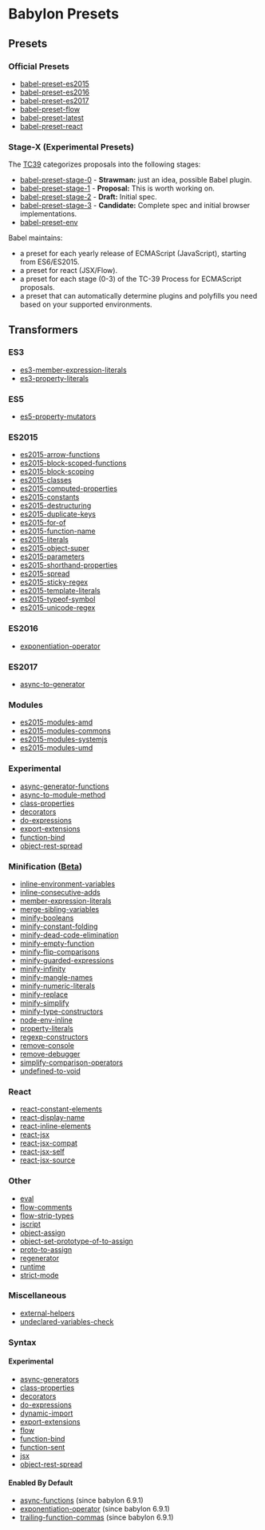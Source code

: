 # Babylon Presets

## Presets

### Official Presets

* [babel-preset-es2015](https://github.com/babel/babel/blob/7.0/packages/babel-preset-es2015)
* [babel-preset-es2016](https://github.com/babel/babel/blob/7.0/packages/babel-preset-es2016)
* [babel-preset-es2017](https://github.com/babel/babel/blob/7.0/packages/babel-preset-es2017)
* [babel-preset-flow](https://babeljs.io/docs/plugins/preset-flow/)
* [babel-preset-latest](https://github.com/babel/babel/blob/7.0/packages/babel-preset-latest)
* [babel-preset-react](https://github.com/babel/babel/blob/7.0/packages/babel-preset-react)

### Stage-X (Experimental Presets)

The [TC39](https://github.com/tc39) categorizes proposals into the following stages:

* [babel-preset-stage-0](https://github.com/babel/babel/blob/7.0/packages/babel-preset-stage-0) - **Strawman:** just an idea, possible Babel plugin.
* [babel-preset-stage-1](https://github.com/babel/babel/blob/7.0/packages/babel-preset-stage-1) - **Proposal:** This is worth working on.
* [babel-preset-stage-2](https://github.com/babel/babel/blob/7.0/packages/babel-preset-stage-2) - **Draft:** Initial spec.
* [babel-preset-stage-3](https://github.com/babel/babel/blob/7.0/packages/babel-preset-stage-3) - **Candidate:** Complete spec and initial browser implementations.
* [babel-preset-env](https://github.com/babel/babel-preset-env)

Babel maintains:

* a preset for each yearly release of ECMAScript (JavaScript), starting from ES6/ES2015.
* a preset for react (JSX/Flow).
* a preset for each stage (0-3) of the TC-39 Process for ECMAScript proposals.
* a preset that can automatically determine plugins and polyfills you need based on your supported environments.

## Transformers

### ES3

* [es3-member-expression-literals](https://babeljs.io/docs/plugins/transform-es3-member-expression-literals/)
* [es3-property-literals](https://babeljs.io/docs/plugins/transform-es3-property-literals/)

### ES5

* [es5-property-mutators](https://babeljs.io/docs/plugins/transform-es5-property-mutators/)

### ES2015

* [es2015-arrow-functions](https://babeljs.io/docs/plugins/transform-es2015-arrow-functions/)
* [es2015-block-scoped-functions](https://babeljs.io/docs/plugins/transform-es2015-block-scoped-functions/)
* [es2015-block-scoping](https://babeljs.io/docs/plugins/transform-es2015-block-scoping/)
* [es2015-classes](https://babeljs.io/docs/plugins/transform-es2015-classes/)
* [es2015-computed-properties](https://babeljs.io/docs/plugins/transform-es2015-computed-properties/)
* [es2015-constants](https://babeljs.io/docs/plugins/check-es2015-constants/)
* [es2015-destructuring](https://babeljs.io/docs/plugins/transform-es2015-destructuring/)
* [es2015-duplicate-keys](https://babeljs.io/docs/plugins/transform-es2015-duplicate-keys/)
* [es2015-for-of](https://babeljs.io/docs/plugins/transform-es2015-for-of/)
* [es2015-function-name](https://babeljs.io/docs/plugins/transform-es2015-function-name/)
* [es2015-literals](https://babeljs.io/docs/plugins/transform-es2015-literals/)
* [es2015-object-super](https://babeljs.io/docs/plugins/transform-es2015-object-super/)
* [es2015-parameters](https://babeljs.io/docs/plugins/transform-es2015-parameters/)
* [es2015-shorthand-properties](https://babeljs.io/docs/plugins/transform-es2015-shorthand-properties/)
* [es2015-spread](https://babeljs.io/docs/plugins/transform-es2015-spread/)
* [es2015-sticky-regex](https://babeljs.io/docs/plugins/transform-es2015-sticky-regex/)
* [es2015-template-literals](https://babeljs.io/docs/plugins/transform-es2015-template-literals/)
* [es2015-typeof-symbol](https://babeljs.io/docs/plugins/transform-es2015-typeof-symbol/)
* [es2015-unicode-regex](https://babeljs.io/docs/plugins/transform-es2015-unicode-regex/)

### ES2016

* [exponentiation-operator](https://babeljs.io/docs/plugins/transform-exponentiation-operator/)

### ES2017

* [async-to-generator](https://babeljs.io/docs/plugins/transform-async-to-generator/)

### Modules

* [es2015-modules-amd](https://babeljs.io/docs/plugins/transform-es2015-modules-amd/)
* [es2015-modules-commons](https://babeljs.io/docs/plugins/transform-es2015-modules-commonjs/)
* [es2015-modules-systemjs](https://babeljs.io/docs/plugins/transform-es2015-modules-systemjs/)
* [es2015-modules-umd](https://babeljs.io/docs/plugins/transform-es2015-modules-umd/)

### Experimental

* [async-generator-functions](https://babeljs.io/docs/plugins/transform-async-generator-functions/)
* [async-to-module-method](https://babeljs.io/docs/plugins/transform-async-to-module-method/)
* [class-properties](https://babeljs.io/docs/plugins/transform-class-properties/)
* [decorators](https://babeljs.io/docs/plugins/transform-decorators/)
* [do-expressions](https://babeljs.io/docs/plugins/transform-do-expressions/)
* [export-extensions](https://babeljs.io/docs/plugins/transform-export-extensions/)
* [function-bind](https://babeljs.io/docs/plugins/transform-function-bind/)
* [object-rest-spread](https://babeljs.io/docs/plugins/transform-object-rest-spread/)

### Minification ([Beta](https://github.com/babel/babili))

* [inline-environment-variables](https://babeljs.io/docs/plugins/transform-inline-environment-variables/)
* [inline-consecutive-adds](https://babeljs.io/docs/plugins/transform-inline-consecutive-adds/)
* [member-expression-literals](https://babeljs.io/docs/plugins/transform-member-expression-literals/)
* [merge-sibling-variables](https://babeljs.io/docs/plugins/transform-merge-sibling-variables/)
* [minify-booleans](https://babeljs.io/docs/plugins/transform-minify-booleans/)
* [minify-constant-folding](https://babeljs.io/docs/plugins/minify-constant-folding/)
* [minify-dead-code-elimination](https://babeljs.io/docs/plugins/minify-dead-code-elimination/)
* [minify-empty-function](https://babeljs.io/docs/plugins/minify-empty-function/)
* [minify-flip-comparisons](https://babeljs.io/docs/plugins/minify-flip-comparisons/)
* [minify-guarded-expressions](https://babeljs.io/docs/plugins/minify-guarded-expressions/)
* [minify-infinity](https://babeljs.io/docs/plugins/minify-infinity/)
* [minify-mangle-names](https://babeljs.io/docs/plugins/minify-mangle-names/)
* [minify-numeric-literals](https://babeljs.io/docs/plugins/minify-numeric-literals/)
* [minify-replace](https://babeljs.io/docs/plugins/minify-replace/)
* [minify-simplify](https://babeljs.io/docs/plugins/minify-simplify/)
* [minify-type-constructors](https://babeljs.io/docs/plugins/minify-type-constructors/)
* [node-env-inline](https://babeljs.io/docs/plugins/transform-node-env-inline/)
* [property-literals](https://babeljs.io/docs/plugins/transform-property-literals/)
* [regexp-constructors](https://babeljs.io/docs/plugins/transform-regexp-constructors/)
* [remove-console](https://babeljs.io/docs/plugins/transform-remove-console/)
* [remove-debugger](https://babeljs.io/docs/plugins/transform-remove-debugger/)
* [simplify-comparison-operators](https://babeljs.io/docs/plugins/transform-simplify-comparison-operators/)
* [undefined-to-void](https://babeljs.io/docs/plugins/transform-undefined-to-void/)

### React

* [react-constant-elements](https://babeljs.io/docs/plugins/transform-react-constant-elements/)
* [react-display-name](https://babeljs.io/docs/plugins/transform-react-display-name/)
* [react-inline-elements](https://babeljs.io/docs/plugins/transform-react-inline-elements/)
* [react-jsx](https://babeljs.io/docs/plugins/transform-react-jsx/)
* [react-jsx-compat](https://babeljs.io/docs/plugins/transform-react-jsx-compat/)
* [react-jsx-self](https://babeljs.io/docs/plugins/transform-react-jsx-self/)
* [react-jsx-source](https://babeljs.io/docs/plugins/transform-react-jsx-source/)

### Other

* [eval](https://babeljs.io/docs/plugins/transform-eval/)
* [flow-comments](https://babeljs.io/docs/plugins/transform-flow-comments/)
* [flow-strip-types](https://babeljs.io/docs/plugins/transform-flow-strip-types/)
* [jscript](https://babeljs.io/docs/plugins/transform-jscript/)
* [object-assign](https://babeljs.io/docs/plugins/transform-object-assign/)
* [object-set-prototype-of-to-assign](https://babeljs.io/docs/plugins/transform-object-set-prototype-of-to-assign/)
* [proto-to-assign](https://babeljs.io/docs/plugins/transform-proto-to-assign/)
* [regenerator](https://babeljs.io/docs/plugins/transform-regenerator/)
* [runtime](https://babeljs.io/docs/plugins/transform-runtime/)
* [strict-mode](https://babeljs.io/docs/plugins/transform-strict-mode/)

### Miscellaneous

* [external-helpers](https://babeljs.io/docs/plugins/external-helpers/)
* [undeclared-variables-check](https://babeljs.io/docs/plugins/undeclared-variables-check/)

### Syntax

#### Experimental

* [async-generators](https://babeljs.io/docs/plugins/syntax-async-generators/)
* [class-properties](https://babeljs.io/docs/plugins/syntax-class-properties/)
* [decorators](https://babeljs.io/docs/plugins/syntax-decorators/)
* [do-expressions](https://babeljs.io/docs/plugins/syntax-do-expressions/)
* [dynamic-import](https://babeljs.io/docs/plugins/syntax-dynamic-import/)
* [export-extensions](https://babeljs.io/docs/plugins/syntax-export-extensions/)
* [flow](https://babeljs.io/docs/plugins/syntax-flow/)
* [function-bind](https://babeljs.io/docs/plugins/syntax-function-bind/)
* [function-sent](https://babeljs.io/docs/plugins/syntax-function-sent/)
* [jsx](https://babeljs.io/docs/plugins/syntax-jsx/)
* [object-rest-spread](https://babeljs.io/docs/plugins/syntax-object-rest-spread/)

#### Enabled By Default

* [async-functions](https://babeljs.io/docs/plugins/syntax-async-functions/) (since babylon 6.9.1)
* [exponentiation-operator](https://babeljs.io/docs/plugins/syntax-exponentiation-operator/) (since babylon 6.9.1)
* [trailing-function-commas](https://babeljs.io/docs/plugins/syntax-trailing-function-commas/) (since babylon 6.9.1)
